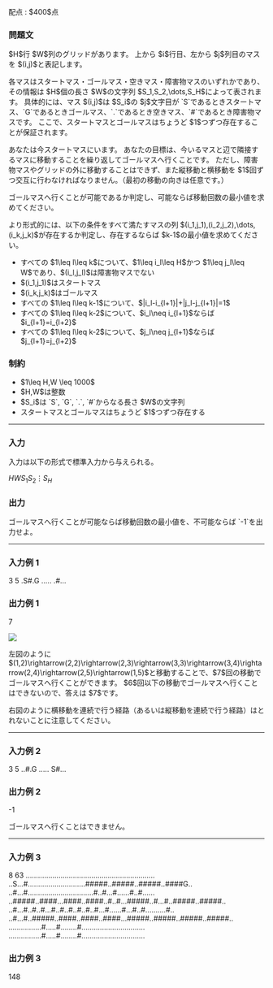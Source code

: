 
<div>

<span>

<span>

<p>
配点 : $400$点
</p>

<div>

<section>

### **問題文**

<p>
$H$行 $W$列のグリッドがあります。
上から $i$行目、左から $j$列目のマスを $(i,j)$と表記します。
</p>

<p>
各マスはスタートマス・ゴールマス・空きマス・障害物マスのいずれかであり、その情報は $H$個の長さ $W$の文字列 $S_1,S_2,\dots,S_H$によって表されます。
具体的には、マス $(i,j)$は $S_i$の $j$文字目が `S`であるときスタートマス、`G`であるときゴールマス、`.`であるとき空きマス、`#`であるとき障害物マスです。
ここで、スタートマスとゴールマスはちょうど $1$つずつ存在することが保証されます。
</p>

<p>
あなたは今スタートマスにいます。
あなたの目標は、今いるマスと辺で隣接するマスに移動することを繰り返してゴールマスへ行くことです。
ただし、障害物マスやグリッドの外に移動することはできず、また縦移動と横移動を $1$回ずつ交互に行わなければなりません。（最初の移動の向きは任意です。）
</p>

<p>
ゴールマスへ行くことが可能であるか判定し、可能ならば移動回数の最小値を求めてください。
</p>

<p>
より形式的には、以下の条件をすべて満たすマスの列 $(i_1,j_1),(i_2,j_2),\dots,(i_k,j_k)$が存在するか判定し、存在するならば $k-1$の最小値を求めてください。
</p>

<ul>

<li>
すべての $1\leq l\leq k$について、$1\leq i_l\leq H$かつ $1\leq j_l\leq W$であり、$(i_l,j_l)$は障害物マスでない
</li>

<li>
$(i_1,j_1)$はスタートマス
</li>

<li>
$(i_k,j_k)$はゴールマス
</li>

<li>
すべての $1\leq l\leq k-1$について、$|i_l-i_{l+1}|+|j_l-j_{l+1}|=1$
</li>

<li>
すべての $1\leq l\leq k-2$について、$i_l\neq i_{l+1}$ならば $i_{l+1}=i_{l+2}$
</li>

<li>
すべての $1\leq l\leq k-2$について、$j_l\neq j_{l+1}$ならば $j_{l+1}=j_{l+2}$
</li>

</ul>

</section>

</div>

<div>

<section>

### **制約**

<ul>

<li>
$1\leq H,W \leq 1000$
</li>

<li>
$H,W$は整数
</li>

<li>
$S_i$は `S`, `G`, `.`, `#`からなる長さ $W$の文字列
</li>

<li>
スタートマスとゴールマスはちょうど $1$つずつ存在する
</li>

</ul>

</section>

</div>

---

<div>

<div>

<section>

### **入力**

<p>
入力は以下の形式で標準入力から与えられる。
</p>

<div>

$H$$W$$S_1$$S_2$$\vdots$$S_H$
</div>

</section>

</div>

<div>

<section>

### **出力**

<p>
ゴールマスへ行くことが可能ならば移動回数の最小値を、不可能ならば `-1`を出力せよ。
</p>

</section>

</div>

</div>

---

<div>

<section>

### **入力例 1**

<div>

3 5
.S#.G
.....
.#...

</div>

</section>

</div>

<div>

<section>

### **出力例 1**

<div>

7

</div>

<p>

<img src="https://img.atcoder.jp/abc387/6ef2f123adae6bc6bb157af8f30afe89.png">

</img>

</p>

<p>
左図のように $(1,2)\rightarrow(2,2)\rightarrow(2,3)\rightarrow(3,3)\rightarrow(3,4)\rightarrow(2,4)\rightarrow(2,5)\rightarrow(1,5)$と移動することで、$7$回の移動でゴールマスへ行くことができます。
$6$回以下の移動でゴールマスへ行くことはできないので、答えは $7$です。
</p>

<p>
右図のように横移動を連続で行う経路（あるいは縦移動を連続で行う経路）はとれないことに注意してください。
</p>

</section>

</div>

---

<div>

<section>

### **入力例 2**

<div>

3 5
..#.G
.....
S#...

</div>

</section>

</div>

<div>

<section>

### **出力例 2**

<div>

-1

</div>

<p>
ゴールマスへ行くことはできません。
</p>

</section>

</div>

---

<div>

<section>

### **入力例 3**

<div>

8 63
...............................................................
..S...#............................#####..#####..#####..####G..
..#...#................................#..#...#......#..#......
..#####..####...####..####..#..#...#####..#...#..#####..#####..
..#...#..#..#...#..#..#..#..#..#...#......#...#..#..........#..
..#...#..#####..####..####..####...#####..#####..#####..#####..
................#.....#........#...............................
................#.....#........#...............................

</div>

</section>

</div>

<div>

<section>

### **出力例 3**

<div>

148

</div>

</section>

</div>

</span>

</span>

</div>
